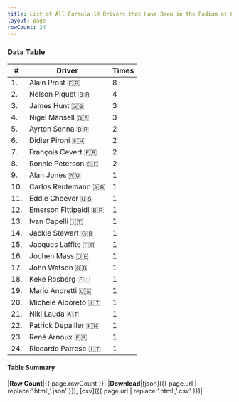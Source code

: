 ```yaml
---
title: List of All Formula 1® Drivers that Have Been in the Podium at Circuit Paul Ricard
layout: page
rowCount: 24
---
```


<canvas id="chart" width="400" height="180"></canvas>
<script>
var data = {
    "datasets": [
        {
            "backgroundColor": "#f3a935",
            "borderColor": "#f68639",
            "borderWidth": 1,
            "data": [
                8.0,
                4.0,
                3.0,
                3.0,
                2.0,
                2.0,
                2.0,
                2.0,
                1.0,
                1.0,
                1.0,
                1.0,
                1.0,
                1.0,
                1.0,
                1.0,
                1.0,
                1.0,
                1.0,
                1.0,
                1.0,
                1.0,
                1.0,
                1.0
            ],
            "label": "Times"
        }
    ],
    "labels": [
        "Alain Prost",
        "Nelson Piquet",
        "James Hunt",
        "Nigel Mansell",
        "Ayrton Senna",
        "Didier Pironi",
        "François Cevert",
        "Ronnie Peterson",
        "Alan Jones",
        "Carlos Reutemann",
        "Eddie Cheever",
        "Emerson Fittipaldi",
        "Ivan Capelli",
        "Jackie Stewart",
        "Jacques Laffite",
        "Jochen Mass",
        "John Watson",
        "Keke Rosberg",
        "Mario Andretti",
        "Michele Alboreto",
        "Niki Lauda",
        "Patrick Depailler",
        "René Arnoux",
        "Riccardo Patrese"
    ]
};
var options = {
  legend: {
    display: false
  },
  scales: {
    xAxes: [{
      ticks: {
        beginAtZero: true,
        maxRotation: 180,
        display: window.innerWidth > 800
      }
    }],
    yAxes: [{
      ticks: {
        beginAtZero: true
      }
    }]
  },
  onResize: function(chart, size) {
    chart.options.scales.xAxes[0].ticks.display = size.width > 800;
  }
};
new Chart("chart", {
    data: data,
    type: 'bar',
    options: options
});
</script>



### Data Table

| # | Driver | Times |
|--|--|--|
| 1. | Alain Prost 🇫🇷 | 8 |
| 2. | Nelson Piquet 🇧🇷 | 4 |
| 3. | James Hunt 🇬🇧 | 3 |
| 4. | Nigel Mansell 🇬🇧 | 3 |
| 5. | Ayrton Senna 🇧🇷 | 2 |
| 6. | Didier Pironi 🇫🇷 | 2 |
| 7. | François Cevert 🇫🇷 | 2 |
| 8. | Ronnie Peterson 🇸🇪 | 2 |
| 9. | Alan Jones 🇦🇺 | 1 |
| 10. | Carlos Reutemann 🇦🇷 | 1 |
| 11. | Eddie Cheever 🇺🇸 | 1 |
| 12. | Emerson Fittipaldi 🇧🇷 | 1 |
| 13. | Ivan Capelli 🇮🇹 | 1 |
| 14. | Jackie Stewart 🇬🇧 | 1 |
| 15. | Jacques Laffite 🇫🇷 | 1 |
| 16. | Jochen Mass 🇩🇪 | 1 |
| 17. | John Watson 🇬🇧 | 1 |
| 18. | Keke Rosberg 🇫🇮 | 1 |
| 19. | Mario Andretti 🇺🇸 | 1 |
| 20. | Michele Alboreto 🇮🇹 | 1 |
| 21. | Niki Lauda 🇦🇹 | 1 |
| 22. | Patrick Depailler 🇫🇷 | 1 |
| 23. | René Arnoux 🇫🇷 | 1 |
| 24. | Riccardo Patrese 🇮🇹 | 1 |

#### Table Summary

|**Row Count**|{{ page.rowCount }}|
|**Download**|[json]({{ page.url | replace:'.html','.json' }}), [csv]({{ page.url | replace:'.html','.csv' }})|
